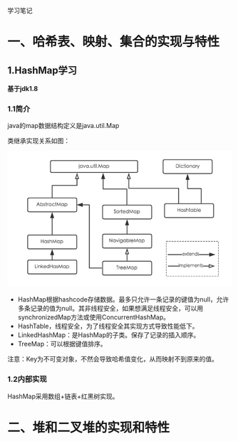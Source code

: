 学习笔记

# 一、哈希表、映射、集合的实现与特性

## 1.HashMap学习

**基于jdk1.8**

### 1.1简介

java的map数据结构定义是java.util.Map

类继承实现关系如图：

![f7fe16a2](map1.png)

- HashMap根据hashcode存储数据。最多只允许一条记录的键值为null，允许多条记录的值为null。其非线程安全，如果想满足线程安全，可以用synchronizedMap方法或使用ConcurrentHashMap。
- HashTable，线程安全，为了线程安全其实现方式导致性能低下。
- LinkedHashMap：是HashMap的子类。保存了记录的插入顺序。
- TreeMap：可以根据键值排序。

注意：Key为不可变对象，不然会导致哈希值变化，从而映射不到原来的值。

### 1.2内部实现

HashMap采用数组+链表+红黑树实现。











# 二、堆和二叉堆的实现和特性